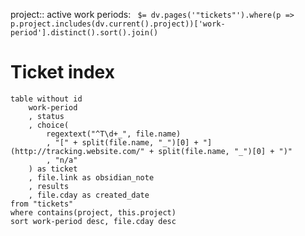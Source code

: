 project::
active work periods: ` $= dv.pages('"tickets"').where(p => p.project.includes(dv.current().project))['work-period'].distinct().sort().join()`

# Ticket index

```datavieww
table without id
    work-period
    , status
    , choice(
        regextext("^T\d+_", file.name)
        , "[" + split(file.name, "_")[0] + "](http://tracking.website.com/" + split(file.name, "_")[0] + ")"
        , "n/a"
    ) as ticket
    , file.link as obsidian_note
    , results
    , file.cday as created_date
from "tickets"
where contains(project, this.project)
sort work-period desc, file.cday desc
```

